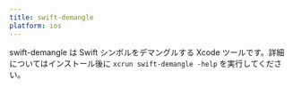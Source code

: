 ```yaml
---
title: swift-demangle
platform: ios
---
```


swift-demangle は Swift シンボルをデマングルする Xcode ツールです。詳細についてはインストール後に `xcrun swift-demangle -help` を実行してください。
